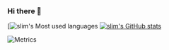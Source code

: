 ### Hi there 👋

<!--
**slimValue/slimValue** is a ✨ _special_ ✨ repository because its `README.md` (this file) appears on your GitHub profile.

Here are some ideas to get you started:

- 🔭 I’m currently working on ...
- 🌱 I’m currently learning ...
- 👯 I’m looking to collaborate on ...
- 🤔 I’m looking for help with ...
- 💬 Ask me about ...
- 📫 How to reach me: ...
- 😄 Pronouns: ...
- ⚡ Fun fact: ...
-->

[![slim's Most used languages](https://github-readme-stats.vercel.app/api/top-langs?username=slimValue&show_icons=true&count_private=true&theme=gotham)
[![slim's GitHub stats](https://github-readme-stats.vercel.app/api?username=slimValue)](https://github.com/anuraghazra/github-readme-stats)

![Metrics](https://metrics.lecoq.io/slimValue?template=classic&config.timezone=Asia%2FShanghai)
